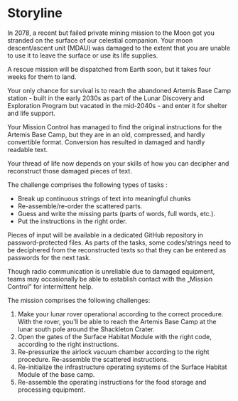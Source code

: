 # Storyline

In 2078, a recent but failed private mining mission to the Moon got you stranded on the surface of our celestial companion. Your moon descent/ascent unit (MDAU) was damaged to the extent that you are unable to use it to leave the surface or use its life supplies.

A rescue mission will be dispatched from Earth soon, but it takes four weeks for them to land.

Your only chance for survival is to reach the abandoned Artemis Base Camp station - built in the early 2030s as part of the Lunar Discovery and Exploration Program but vacated in the mid-2040s - and enter it for shelter and life support.

Your Mission Control has managed to find the original instructions for the Artemis Base Camp, but they are in an old, compressed, and hardly convertible format. Conversion has resulted in damaged and hardly readable text. 

Your thread of life now depends on your skills of how you can decipher and reconstruct those damaged pieces of text.

The challenge comprises the following types of tasks :

* Break up continuous strings of text into meaningful chunks
* Re-assemble/re-order the scattered parts.
* Guess and write the missing parts (parts of words, full words, etc.).
* Put the instructions in the right order.

Pieces of input will be available in a dedicated GitHub repository in password-protected files. As parts of the tasks, some codes/strings need to be deciphered from the reconstructed texts so that they can be entered as passwords for the next task.

Though radio communication is unreliable due to damaged equipment, teams may occasionally be able to establish contact with the „Mission Control” for intermittent help.

The mission comprises the following challenges:

1. Make your lunar rover operational according to the correct procedure.
   With the rover, you'll be able to reach the Artemis Base Camp at the lunar south pole around the Shackleton Crater.
2. Open the gates of the Surface Habitat Module with the right code, according to the right instructions.
3. Re-pressurize the airlock vacuum chamber according to the right procedure. Re-assemble the scattered instructions.
4. Re-initialize the infrastructure operating systems of the Surface Habitat Module of the base camp.
5. Re-assemble the operating instructions for the food storage and processing equipment.
